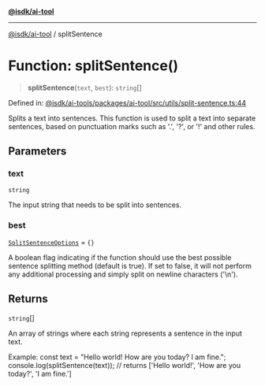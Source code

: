 [**@isdk/ai-tool**](../README.md)

***

[@isdk/ai-tool](../globals.md) / splitSentence

# Function: splitSentence()

> **splitSentence**(`text`, `best`): `string`[]

Defined in: [@isdk/ai-tools/packages/ai-tool/src/utils/split-sentence.ts:44](https://github.com/isdk/ai-tool.js/blob/4ebf370aaec9c78535cb40ffc19656d7bddcb145/src/utils/split-sentence.ts#L44)

Splits a text into sentences.
This function is used to split a text into separate sentences, based on punctuation marks such as '.', '?', or '!' and other rules.

## Parameters

### text

`string`

The input string that needs to be split into sentences.

### best

[`SplitSentenceOptions`](../interfaces/SplitSentenceOptions.md) = `{}`

A boolean flag indicating if the function should use the best possible sentence splitting method (default is true).
If set to false, it will not perform any additional processing and simply split on newline characters ('\n').

## Returns

`string`[]

An array of strings where each string represents a sentence in the input text.

Example:
const text = "Hello world! How are you today? I am fine.";
console.log(splitSentence(text));  // returns ['Hello world!', 'How are you today?', 'I am fine.']

